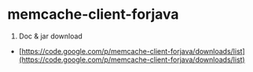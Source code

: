 memcache-client-forjava
========================

1. Doc & jar download
  * [https://code.google.com/p/memcache-client-forjava/downloads/list](https://code.google.com/p/memcache-client-forjava/downloads/list)
